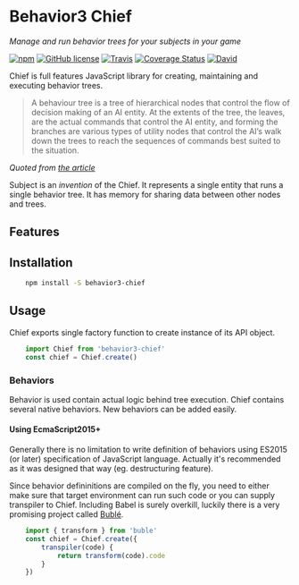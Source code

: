 # Behavior3 Chief

_Manage and run behavior trees for your subjects in your game_

[![npm](https://img.shields.io/npm/v/behavior3-chief.svg?maxAge=2592000)]()
[![GitHub license](https://img.shields.io/badge/license-MIT-blue.svg)](https://raw.githubusercontent.com/BlackDice/b3-chief/master/LICENSE.txt)
[![Travis](https://img.shields.io/travis/BlackDice/b3-chief.svg?maxAge=2592000)]()
[![Coverage Status](https://coveralls.io/repos/github/BlackDice/b3-chief/badge.svg?branch=master)](https://coveralls.io/github/BlackDice/b3-chief?branch=master)
[![David](https://img.shields.io/david/BlackDice/b3-chief.svg?maxAge=2592000)]()

Chief is full features JavaScript library for creating, maintaining and executing behavior trees.

> A behaviour tree is a tree of hierarchical nodes that control the flow of decision making of an AI entity. At the extents of the tree, the leaves, are the actual commands that control the AI entity, and forming the branches are various types of utility nodes that control the AI’s walk down the trees to reach the sequences of commands best suited to the situation.
 
_Quoted from [the article](http://www.gamasutra.com/blogs/ChrisSimpson/20140717/221339/Behavior_trees_for_AI_How_they_work.php)_

Subject is an _invention_ of the Chief. It represents a single entity that runs a single behavior tree. It has memory for sharing data between other nodes and trees.

## Features ##



## Installation ##

```bash
	npm install -S behavior3-chief
```

## Usage ##

Chief exports single factory function to create instance of its API object.

```js
	import Chief from 'behavior3-chief'
	const chief = Chief.create()
```

### Behaviors

Behavior is used contain actual logic behind tree execution. Chief contains several native behaviors. New behaviors can be added easily.

#### Using EcmaScript2015+

Generally there is no limitation to write definition of behaviors using ES2015 (or later) specification of JavaScript language. Actually it's recommended as it was designed that way (eg. destructuring feature).

Since behavior defininitions are compiled on the fly, you need to either make sure that target environment can run such code or you can supply transpiler to Chief. Including Babel is surely overkill, luckily there is a very promising project called [Bublé](https://buble.surge.sh/).

```js
	import { transform } from 'buble'
	const chief = Chief.create({
		transpiler(code) {
			return transform(code).code
		}
	})
```
